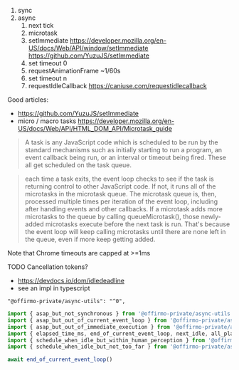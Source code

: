 

1. sync
1. async
   1. next tick
   1. microtask
   1. setImmediate https://developer.mozilla.org/en-US/docs/Web/API/window/setImmediate https://github.com/YuzuJS/setImmediate
   1. set timeout 0
   1. requestAnimationFrame  ~1/60s
   1. set timeout n
   1. requestIdleCallback https://caniuse.com/requestidlecallback

Good articles:
* https://github.com/YuzuJS/setImmediate
* micro / macro tasks https://developer.mozilla.org/en-US/docs/Web/API/HTML_DOM_API/Microtask_guide

> A task is any JavaScript code which is scheduled to be run by the standard mechanisms
> such as initially starting to run a program, an event callback being run, or an interval or timeout being fired.
>These all get scheduled on the task queue.

> each time a task exits, the event loop checks to see if the task is returning control to other JavaScript code.
> If not, it runs all of the microtasks in the microtask queue.
> The microtask queue is, then, processed multiple times per iteration of the event loop, including after handling events and other callbacks.
> If a microtask adds more microtasks to the queue by calling queueMicrotask(),
> those newly-added microtasks execute before the next task is run.
> That's because the event loop will keep calling microtasks until there are none left in the queue, even if more keep getting added.

Note that Chrome timeouts are capped at >=1ms

TODO Cancellation tokens?
* https://devdocs.io/dom/idledeadline
* see an impl in typescript


```
"@offirmo-private/async-utils": "^0",
```
```ts
import { asap_but_not_synchronous } from '@offirmo-private/async-utils'
import { asap_but_out_of_current_event_loop } from '@offirmo-private/async-utils'
import { asap_but_out_of_immediate_execution } from '@offirmo-private/async-utils'
import { elapsed_time_ms, end_of_current_event_loop, next_idle, all_planned_idle_executed } from '@offirmo-private/async-utils'
import { schedule_when_idle_but_within_human_perception } from '@offirmo-private/async-utils'
import { schedule_when_idle_but_not_too_far } from '@offirmo-private/async-utils'

await end_of_current_event_loop()
```
